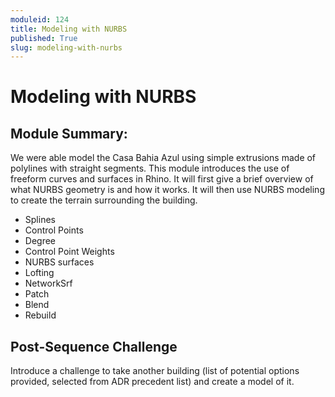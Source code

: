 ```yaml
---
moduleid: 124
title: Modeling with NURBS
published: True
slug: modeling-with-nurbs
---
```

# Modeling with NURBS
## Module Summary:
We were able model the Casa Bahia Azul using simple extrusions made of polylines with straight segments. This module introduces the use of freeform curves and surfaces in Rhino. It will first give a brief overview of what NURBS geometry is and how it works. It will then use NURBS modeling to create the terrain surrounding the building.

- Splines
- Control Points
- Degree
- Control Point Weights
- NURBS surfaces
- Lofting
- NetworkSrf
- Patch
- Blend
- Rebuild

## Post-Sequence Challenge
Introduce a challenge to take another building (list of potential options provided, selected from ADR precedent list) and create a model of it.